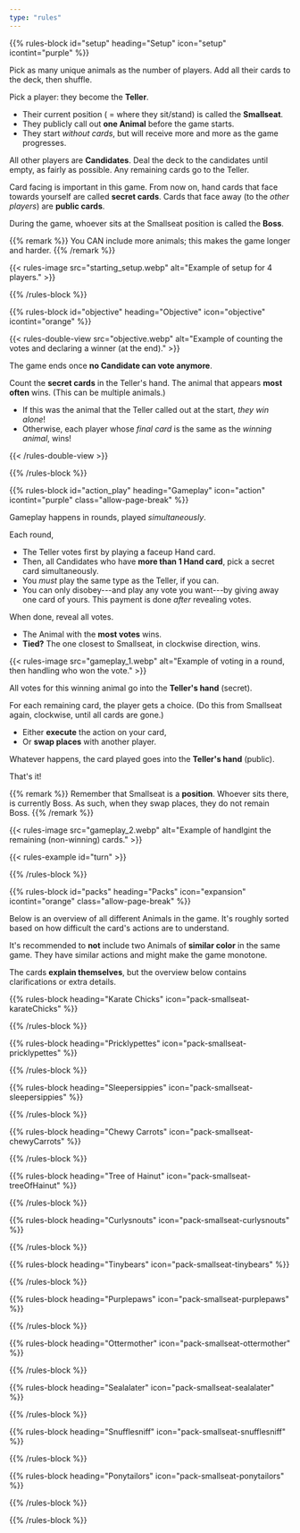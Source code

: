 ```yaml
---
type: "rules"
---
```


{{% rules-block id="setup" heading="Setup" icon="setup" icontint="purple" %}}

Pick as many unique animals as the number of players. Add all their cards to the deck, then shuffle.

Pick a player: they become the **Teller**. 

* Their current position ( = where they sit/stand) is called the **Smallseat**.
* They publicly call out **one Animal** before the game starts. 
* They start _without cards_, but will receive more and more as the game progresses.

All other players are **Candidates**. Deal the deck to the candidates until empty, as fairly as possible. Any remaining cards go to the Teller.

Card facing is important in this game. From now on, hand cards that face towards yourself are called **secret cards**. Cards that face away (to the _other players_) are **public cards**.

During the game, whoever sits at the Smallseat position is called the **Boss**.

{{% remark %}}
You CAN include more animals; this makes the game longer and harder.
{{% /remark %}}

{{< rules-image src="starting_setup.webp" alt="Example of setup for 4 players." >}}

{{% /rules-block %}}

{{% rules-block id="objective" heading="Objective" icon="objective" icontint="orange" %}}

{{< rules-double-view src="objective.webp" alt="Example of counting the votes and declaring a winner (at the end)." >}}

The game ends once **no Candidate can vote anymore**.

Count the **secret cards** in the Teller's hand. The animal that appears **most often** wins. (This can be multiple animals.)

* If this was the animal that the Teller called out at the start, _they win alone_!
* Otherwise, each player whose _final card_ is the same as the _winning animal_, wins!

{{< /rules-double-view >}}

{{% /rules-block %}}

{{% rules-block id="action_play" heading="Gameplay" icon="action" icontint="purple" class="allow-page-break" %}}

Gameplay happens in rounds, played _simultaneously_. 

Each round,

* The Teller votes first by playing a faceup Hand card.
* Then, all Candidates who have **more than 1 Hand card**, pick a secret card simultaneously.
* You _must_ play the same type as the Teller, if you can.
* You can only disobey---and play any vote you want---by giving away one card of yours. This payment is done _after_ revealing votes.

When done, reveal all votes.
* The Animal with the **most votes** wins.
* **Tied?** The one closest to Smallseat, in clockwise direction, wins.

{{< rules-image src="gameplay_1.webp" alt="Example of voting in a round, then handling who won the vote." >}}

All votes for this winning animal go into the **Teller's hand** (secret).

For each remaining card, the player gets a choice. (Do this from Smallseat again, clockwise, until all cards are gone.)

* Either **execute** the action on your card,
* Or **swap places** with another player.

Whatever happens, the card played goes into the **Teller's hand** (public).

That's it!

{{% remark %}}
Remember that Smallseat is a **position**. Whoever sits there, is currently Boss. As such, when they swap places, they do not remain Boss.
{{% /remark %}}

{{< rules-image src="gameplay_2.webp" alt="Example of handlgint the remaining (non-winning) cards." >}}

{{< rules-example id="turn" >}}

{{% /rules-block %}}

{{% rules-block id="packs" heading="Packs" icon="expansion" icontint="orange" class="allow-page-break" %}}

Below is an overview of all different Animals in the game. It's roughly sorted based on how difficult the card's actions are to understand.

It's recommended to **not** include two Animals of **similar color** in the same game. They have similar actions and might make the game monotone.

The cards **explain themselves**, but the overview below contains clarifications or extra details.

{{% rules-block heading="Karate Chicks" icon="pack-smallseat-karateChicks" %}}

<div class="prince-info" data-prince="karateChicks"></div>

{{% /rules-block %}}

{{% rules-block heading="Pricklypettes" icon="pack-smallseat-pricklypettes" %}}

<div class="prince-info" data-prince="pricklypettes"></div>

{{% /rules-block %}}

{{% rules-block heading="Sleepersippies" icon="pack-smallseat-sleepersippies" %}}

<div class="prince-info" data-prince="sleepersippies"></div>

{{% /rules-block %}}

{{% rules-block heading="Chewy Carrots" icon="pack-smallseat-chewyCarrots" %}}

<div class="prince-info" data-prince="chewyCarrots"></div>

{{% /rules-block %}}

{{% rules-block heading="Tree of Hainut" icon="pack-smallseat-treeOfHainut" %}}

<div class="prince-info" data-prince="treeOfHainut"></div>

{{% /rules-block %}}

{{% rules-block heading="Curlysnouts" icon="pack-smallseat-curlysnouts" %}}

<div class="prince-info" data-prince="curlysnouts"></div>

{{% /rules-block %}}

{{% rules-block heading="Tinybears" icon="pack-smallseat-tinybears" %}}

<div class="prince-info" data-prince="tinybears"></div>

{{% /rules-block %}}

{{% rules-block heading="Purplepaws" icon="pack-smallseat-purplepaws" %}}

<div class="prince-info" data-prince="purplepaws"></div>

{{% /rules-block %}}

{{% rules-block heading="Ottermother" icon="pack-smallseat-ottermother" %}}

<div class="prince-info" data-prince="ottermother"></div>

{{% /rules-block %}}

{{% rules-block heading="Sealalater" icon="pack-smallseat-sealalater" %}}

<div class="prince-info" data-prince="sealalater"></div>

{{% /rules-block %}}

{{% rules-block heading="Snufflesniff" icon="pack-smallseat-snufflesniff" %}}

<div class="prince-info" data-prince="snufflesniff"></div>

{{% /rules-block %}}

{{% rules-block heading="Ponytailors" icon="pack-smallseat-ponytailors" %}}

<div class="prince-info" data-prince="ponytailors"></div>

{{% /rules-block %}}

{{% /rules-block %}}